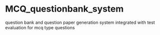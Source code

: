 # MCQ_questionbank_system
question bank and question paper generation system integrated with test evaluation for mcq type questions
